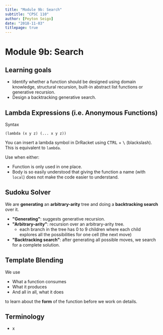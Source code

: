 ```yaml
---
title: "Module 9b: Search"
subtitle: "CPSC 110"
author: [Peyton Seigo]
date: "2018-11-03"
titlepage: true
---
```


# Module 9b: Search

## Learning goals

- Identify whether a function should be designed using domain knowledge, structural recursion, built-in abstract list functions or generative recursion.
- Design a backtracking generative search.

## Lambda Expressions (i.e. Anonymous Functions)

Syntax

```racket
(lambda (x y z) (... x y z))
```

You can insert a lambda symbol in DrRacket using <kbd>CTRL</kbd> + <kbd>\\</kbd> (blackslash). This is equivalent to `lambda`.

Use when either:

- Function is only used in one place.
- Body is so easily understood that giving the function a name (with `local`) does not make the code easier to understand.

## Sudoku Solver

We are **generating** an **arbitrary-arity** tree and doing a **backtracking search** over it.

- **"Generating"**: suggests generative recursion.
- **"Arbitrary-arity"**: recursion over an arbitrary-arity tree.
  - each branch in the tree has 0 to 9 children where each child explores all the possibilities for one cell (the next move)
- **"Backtracking search"**: after generating all possible moves, we search for a complete solution.

## Template Blending

We use

- What a function consumes
- What it produces
- And all in all, what it does

to learn about the **form** of the function before we work on details.

## Terminology

- x
